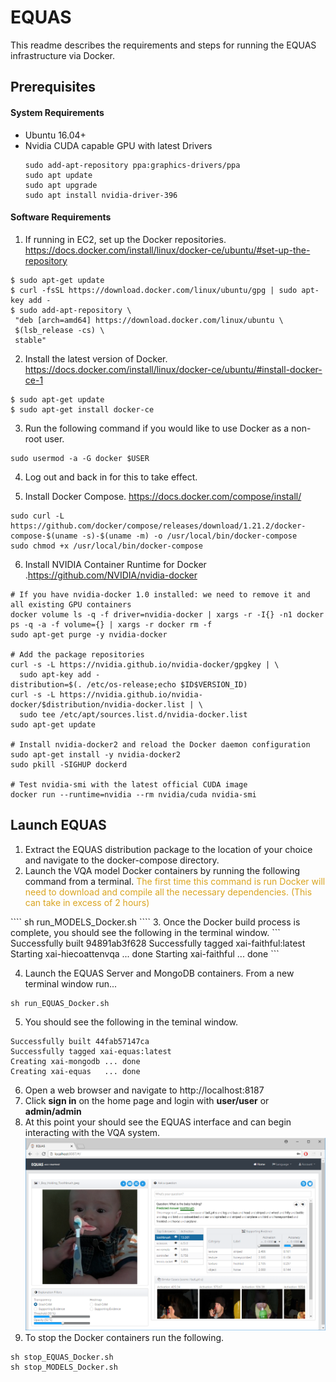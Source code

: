 # EQUAS

This readme describes the requirements and steps for running the EQUAS infrastructure via Docker.

## Prerequisites
    
  #### System Requirements
  - Ubuntu 16.04+
  - Nvidia CUDA capable GPU with latest Drivers
    ```      
    sudo add-apt-repository ppa:graphics-drivers/ppa
    sudo apt update
    sudo apt upgrade
    sudo apt install nvidia-driver-396
    ```
  #### Software Requirements
  1. If running in EC2, set up the Docker repositories.
  https://docs.docker.com/install/linux/docker-ce/ubuntu/#set-up-the-repository
  ```
  $ sudo apt-get update
  $ curl -fsSL https://download.docker.com/linux/ubuntu/gpg | sudo apt-key add -
  $ sudo add-apt-repository \
   "deb [arch=amd64] https://download.docker.com/linux/ubuntu \
   $(lsb_release -cs) \
   stable"
  ```

  2. Install the latest version of Docker.
  https://docs.docker.com/install/linux/docker-ce/ubuntu/#install-docker-ce-1    
  ```
  $ sudo apt-get update
  $ sudo apt-get install docker-ce
  ```
  3. Run the following command if you would like to use Docker as a non-root user.
  ```
  sudo usermod -a -G docker $USER  
  ```
  4. Log out and back in for this to take effect.

  5. Install Docker Compose. https://docs.docker.com/compose/install/
  ```
  sudo curl -L https://github.com/docker/compose/releases/download/1.21.2/docker-compose-$(uname -s)-$(uname -m) -o /usr/local/bin/docker-compose
  sudo chmod +x /usr/local/bin/docker-compose
  ```
  6. Install NVIDIA Container Runtime for Docker .https://github.com/NVIDIA/nvidia-docker
  ```
  # If you have nvidia-docker 1.0 installed: we need to remove it and all existing GPU containers
  docker volume ls -q -f driver=nvidia-docker | xargs -r -I{} -n1 docker ps -q -a -f volume={} | xargs -r docker rm -f
  sudo apt-get purge -y nvidia-docker

  # Add the package repositories
  curl -s -L https://nvidia.github.io/nvidia-docker/gpgkey | \
    sudo apt-key add -
  distribution=$(. /etc/os-release;echo $ID$VERSION_ID)
  curl -s -L https://nvidia.github.io/nvidia-docker/$distribution/nvidia-docker.list | \
    sudo tee /etc/apt/sources.list.d/nvidia-docker.list
  sudo apt-get update

  # Install nvidia-docker2 and reload the Docker daemon configuration
  sudo apt-get install -y nvidia-docker2
  sudo pkill -SIGHUP dockerd

  # Test nvidia-smi with the latest official CUDA image
  docker run --runtime=nvidia --rm nvidia/cuda nvidia-smi
  ```


## Launch EQUAS
  1. Extract the EQUAS distribution package to the location of your choice and navigate to the docker-compose directory.
  2. Launch the VQA model Docker containers by running the following command from a terminal.<span style="color:GoldenRod">
    The first time this command is run Docker will need to download and compile all the necessary dependencies. (This can take in excess of 2 hours)
  </span>   
   ````
   sh run_MODELS_Docker.sh
   ```` 
  3. Once the Docker build process is complete, you should see the following in the terminal window. 
  ```
  Successfully built 94891ab3f628
  Successfully tagged xai-faithful:latest
  Starting xai-hiecoattenvqa ... done
  Starting xai-faithful      ... done	
  ```

 4. Launch the EQUAS Server and MongoDB containers. From a new terminal window run...
  ````
  sh run_EQUAS_Docker.sh
  ```` 
  5. You should see the following in the teminal window.
  ```
  Successfully built 44fab57147ca
  Successfully tagged xai-equas:latest
  Creating xai-mongodb ... done
  Creating xai-equas   ... done
  ```

  6. Open a web browser and navigate to http://localhost:8187
  7. Click **sign in** on the home page and login with **user/user** or **admin/admin**
  8. At this point your should see the EQUAS interface and can begin interacting with the VQA system.  
  ![alt text](./EQUAS.png "EQUAS UI")
  9. To stop the Docker containers run the following.
  ````
  sh stop_EQUAS_Docker.sh
  sh stop_MODELS_Docker.sh
  ```` 

  



